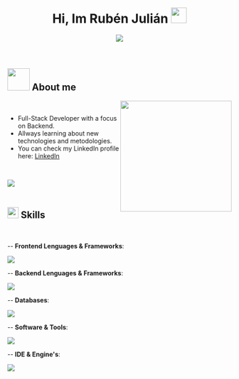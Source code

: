 <h1 align="center"><b>Hi, Im Rubén Julián</b> <img src="https://media.giphy.com/media/hvRJCLFzcasrR4ia7z/giphy.gif" width="35"></h1>

<p align="center">
  <a href="https://github.com/DenverCoder1/readme-typing-svg"><img src="https://readme-typing-svg.herokuapp.com?font=Time+New+Roman&color=cyan&size=25&center=true&vCenter=true&width=600&height=100&lines=Welcome+to+my+GitHub+profile.;"></a>
</p>

<br>

## <picture><img src="https://media.giphy.com/media/jpVnC65DmYeyRL4LHS/giphy.gif" width="50px"></picture> **About me**

<picture><img align="right" src="https://media.giphy.com/media/l3vR85PnGsBwu1PFK/giphy.gif" width="250px"></picture>

<br>

- Full-Stack Developer with a focus on Backend.
- Allways learning about new technologies and metodologies.
- You can check my LinkedIn profile here: [LinkedIn](https://www.linkedin.com/public-profile/settings?trk=d_flagship3_profile_self_view_public_profile)

<br>

<img src="https://user-images.githubusercontent.com/73097560/115834477-dbab4500-a447-11eb-908a-139a6edaec5c.gif"><br><br>

## <img src="https://media2.giphy.com/media/QssGEmpkyEOhBCb7e1/giphy.gif?cid=ecf05e47a0n3gi1bfqntqmob8g9aid1oyj2wr3ds3mg700bl&rid=giphy.gif" width ="25"><b> Skills</b>
<br>

<p align="center">

-- **Frontend Lenguages & Frameworks**:
  
<a href="https://skillicons.dev">
    <img src="https://skillicons.dev/icons?i=html,css,js,ts,react,bootstrap," />
  </a>
  
<br>
   
-- **Backend Lenguages & Frameworks**:
  
<a href="https://skillicons.dev">
    <img src="https://skillicons.dev/icons?i=java,spring,hibernate,py,php,laravel,cs" />
  </a>

<br>

-- **Databases**:

 <a href="https://skillicons.dev">
    <img src="https://skillicons.dev/icons?i=mysql,mongodb" />
  </a>

<br>

-- **Software & Tools**:

 <a href="https://skillicons.dev">
    <img src="https://skillicons.dev/icons?i=git,github,selenium,ps,figma,linux,postman" />
  </a>

<br>

-- **IDE & Engine's**:

 <a href="https://skillicons.dev">
    <img src="https://skillicons.dev/icons?i=vscode,idea,eclipse,godot" />
  </a>

<br>

</p>
